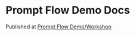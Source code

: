 # Prompt Flow Demo Docs

Published at [Prompt Flow Demo/Workshop](https://gloveboxes.github.io/prompt_flow_workshop/)
